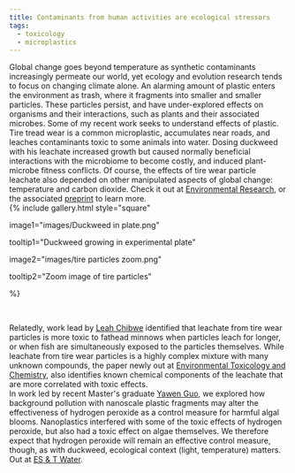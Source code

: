 ```yaml
---
title: Contaminants from human activities are ecological stressors
tags:
  - toxicology
  - microplastics
---
```

<!-- 
author: Anne Chovie
member: anne-chovie
 -->

<!-- # Heading 1 -->

Global change goes beyond temperature as synthetic contaminants increasingly permeate our world, yet ecology and evolution research tends to focus on changing climate alone. 
An alarming amount of plastic enters the environment as trash, where it fragments into smaller and smaller particles. 
These particles persist, and have under-explored effects on organisms and their interactions, such as plants and their associated microbes.
Some of my recent work seeks to understand effects of plastic.
<br>
Tire tread wear is a common microplastic, accumulates near roads, and leaches contaminants toxic to some animals into water. 
Dosing duckweed with his leachate increased growth but caused normally beneficial interactions with the microbiome to become costly, and induced plant-microbe fitness conflicts. 
Of course, the effects of tire wear particle leachate also depended on other manipulated aspects of global change: temperature and carbon dioxide. 
Check it out at [Environmental Research](http://doi.org/10.1016/j.envres.2021.111727), or the associated [preprint](https://doi.org/10.1101/2020.05.19.105098) to learn more. 
<br>
{%
  include gallery.html
  style="square"

  image1="images/Duckweed in plate.png"
<!-- 
  link1="https://nasa.gov/"
 -->
  tooltip1="Duckweed growing in experimental plate"

  image2="images/tire particles zoom.png"
<!--   link2="https://nasa.gov/" -->
  tooltip2="Zoom image of tire particles"

%}

<br>

Relatedly, work lead by [Leah Chibwe](https://www.linkedin.com/in/leah-chibwe-3650b937) identified that leachate from tire wear particles is more toxic to fathead minnows when particles leach for longer, or when fish are simultaneously exposed to the particles themselves.
While leachate from tire wear particles is a highly complex mixture with many unknown compounds, the paper newly out at [Environmental Toxicology and Chemistry](https://doi.org/10.1002/etc.5140), also identifies known chemical components of the leachate that are more correlated with toxic effects. 
<br>
In work led by recent Master's graduate [Yawen Guo](https://ca.linkedin.com/in/yawen-guo-6a1b9a149), we explored how background pollution with nanoscale plastic fragments may alter the effectiveness of hydrogen peroxide as a control measure for harmful algal blooms. 
Nanoplastics interfered with some of the toxic effects of hydrogen peroxide, but also had a toxic effect on algae themselves. 
We therefore expect that hydrogen peroxide will remain an effective control measure, though, as with duckweed, ecological context (light, temperature) matters. Out at [ES & T Water](https://doi.org/10.1021/acsestwater.1c00090).